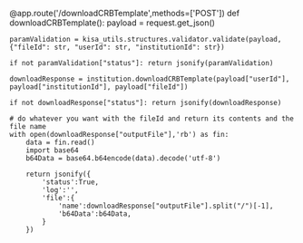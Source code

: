 @app.route('/downloadCRBTemplate',methods=['POST'])
def downloadCRBTemplate():
    payload = request.get_json()

    paramValidation = kisa_utils.structures.validator.validate(payload, {"fileId": str, "userId": str, "institutionId": str})

    if not paramValidation["status"]: return jsonify(paramValidation)

    downloadResponse = institution.downloadCRBTemplate(payload["userId"], payload["institutionId"], payload["fileId"])

    if not downloadResponse["status"]: return jsonify(downloadResponse)

    # do whatever you want with the fileId and return its contents and the file name
    with open(downloadResponse["outputFile"],'rb') as fin:
        data = fin.read()
        import base64
        b64Data = base64.b64encode(data).decode('utf-8')

        return jsonify({
            'status':True, 
            'log':'', 
            'file':{
                'name':downloadResponse["outputFile"].split("/")[-1],
                'b64Data':b64Data,
            }
        })
        